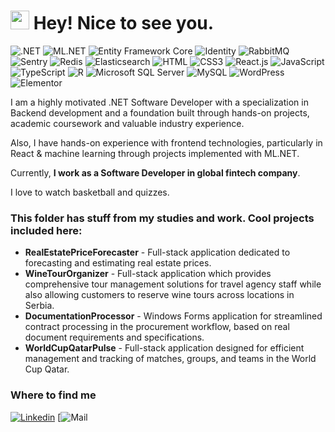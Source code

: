 <h1><img src="https://emojis.slackmojis.com/emojis/images/1531849430/4246/blob-sunglasses.gif?1531849430" width="30"/> Hey! Nice to see you.</h1>

![.NET](https://img.shields.io/badge/.NET-663399?style=flat-square&logo=.net&logoColor=white)
![ML.NET](https://img.shields.io/badge/ML.NET-green)
![Entity Framework Core](https://img.shields.io/badge/Entity_Framework_Core-blue)
![Identity](https://img.shields.io/badge/Identity-yellow)
![RabbitMQ](https://img.shields.io/badge/RabbitMQ-orange)
![Sentry](https://img.shields.io/badge/Sentry-purple)
![Redis](https://img.shields.io/badge/redis-%23DD0031.svg?&style=flat-square&logo=redis&logoColor=white)
![Elasticsearch](https://img.shields.io/badge/Elasticsearch-005571?logo=elasticsearch)
![HTML](https://img.shields.io/badge/HTML5-E34F26?style=flat-square&logo=html5&logoColor=white)
![CSS3](https://img.shields.io/badge/CSS3-1572B6?style=flat-square&logo=css3&logoColor=white)
![React.js](https://img.shields.io/badge/React.js-0081CB?style=flat-square&logo=react&logoColor=61DAFB)
![JavaScript](https://img.shields.io/badge/JavaScript-F7DF1E?style=flat-square&logo=javascript&logoColor=black)
![TypeScript](https://img.shields.io/badge/TypeScript-007ACC?style=flat-square&logo=typescript&logoColor=white)
![R](https://img.shields.io/badge/R-3776AB?style=flat-square&logo=R&logoColor=white)
![Microsoft SQL Server](https://img.shields.io/badge/Microsoft%20SQL%20Server-blue?logo=microsoft-sql-server)
![MySQL](https://img.shields.io/badge/MySQL-005C84?style=flat-square&logo=mysql&logoColor=white)
![WordPress](https://img.shields.io/badge/Wordpress-21759B?style=flat-square&logo=wordpress&logoColor=white)
![Elementor](https://img.shields.io/badge/Elementor-9146FF?style=flat-square&logo=elementor&logoColor=white)

I am a highly motivated .NET Software Developer with a specialization in Backend development and a foundation built through hands-on projects, academic coursework and valuable industry experience.

Also, I have hands-on experience with frontend technologies, particularly in React & machine learning through projects implemented with ML.NET. 

Currently, **I work as a Software Developer in global fintech company**.

I love to watch basketball and quizzes.

### This folder has stuff from my studies and work. Cool projects included here: ###
  
  - **RealEstatePriceForecaster** - Full-stack application dedicated to forecasting and estimating real estate prices.
  - **WineTourOrganizer** - Full-stack application which provides comprehensive tour management solutions for travel agency staff while also allowing customers to reserve wine tours across locations in Serbia.
  - **DocumentationProcessor** - Windows Forms application for streamlined contract processing in the procurement workflow, based on real document requirements and specifications.
  - **WorldCupQatarPulse** - Full-stack application designed for efficient management and tracking of matches, groups, and teams in the World Cup Qatar.

### Where to find me
[![Linkedin](https://img.shields.io/badge/LinkedIn-0077B5?style=flat-square&logo=linkedin&logoColor=white)](https://www.linkedin.com/in/nebojsa-marjanovic-876432183/) 
[![Mail](https://img.shields.io/badge/Gmail-nebojsamarjanovic6@gmail.com-red?logo=gmail)
